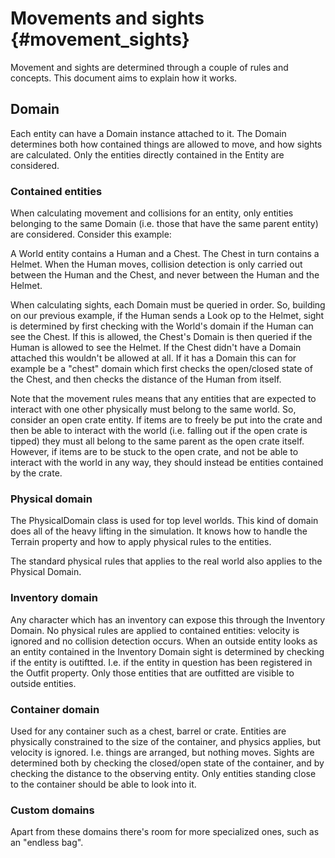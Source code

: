 Movements and sights      {#movement_sights}
=====

Movement and sights are determined through a couple of rules and concepts. This document aims to explain how it works.

## Domain

Each entity can have a Domain instance attached to it. The Domain determines both how contained things are allowed to move, and how sights are calculated.
Only the entities directly contained in the Entity are considered.

### Contained entities

When calculating movement and collisions for an entity, only entities belonging to the same Domain (i.e. those that have the same parent entity) are considered. Consider this example:

A World entity contains a Human and a Chest. The Chest in turn contains a Helmet.
When the Human moves, collision detection is only carried out between the Human and the Chest, and never between the Human and the Helmet.

When calculating sights, each Domain must be queried in order. So, building on our previous example, if the Human sends a Look op to the Helmet, sight is determined by first checking with the World's domain if the Human can see the Chest. If this is allowed, the Chest's Domain is then queried if the Human is allowed to see the Helmet. If the Chest didn't have a Domain attached this wouldn't be allowed at all. If it has a Domain this can for example be a "chest" domain which first checks the open/closed state of the Chest, and then checks the distance of the Human from itself.

Note that the movement rules means that any entities that are expected to interact with one other physically must belong to the same world. So, consider an open crate entity. If items are to freely be put into the crate and then be able to interact with the world (i.e. falling out if the open crate is tipped) they must all belong to the same parent as the open crate itself. However, if items are to be stuck to the open crate, and not be able to interact with the world in any way, they should instead be entities contained by the crate.

### Physical domain

The PhysicalDomain class is used for top level worlds. This kind of domain does all of the heavy lifting in the simulation. It knows how to handle the Terrain property and how to apply physical rules to the entities.

The standard physical rules that applies to the real world also applies to the Physical Domain.

### Inventory domain

Any character which has an inventory can expose this through the Inventory Domain. No physical rules are applied to contained entities: velocity is ignored and no collision detection occurs. When an outside entity looks as an entity contained in the Inventory Domain sight is determined by checking if the entity is outiftted. I.e. if the entity in question has been registered in the Outfit property. Only those entities that are outfitted are visible to outside entities.

### Container domain

Used for any container such as a chest, barrel or crate. Entities are physically constrained to the size of the container, and physics applies, but velocity is ignored. I.e. things are arranged, but nothing moves.
Sights are determined both by checking the closed/open state of the container, and by checking the distance to the observing entity. Only entities standing close to the container should be able to look into it.

### Custom domains

Apart from these domains there's room for more specialized ones, such as an "endless bag". 









